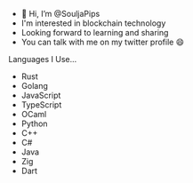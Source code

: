 - 👋 Hi, I’m @SouljaPips
- I'm interested in blockchain technology
- Looking forward to learning and sharing
- You can talk with me on my twitter profile 😄

Languages I Use...
- Rust
- Golang
- JavaScript
- TypeScript
- OCaml
- Python
- C++
- C#
- Java
- Zig
- Dart
